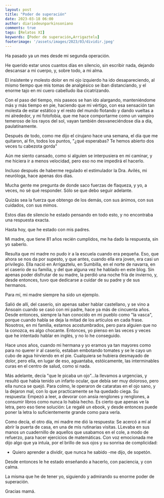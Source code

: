 ```yaml
---
layout: post
title: "Poder de superación"
date: 2023-03-18 06:00
author: diariodeunparkinsoniano
comments: true
tags: [Relatos XI] 
keywords: [Poder de superación,Arrigaztelu]
footerimage: '/assets/images/2023/03/dividir.jpeg'
---
```

Ha pasado ya un mes desde mi segunda operación.

He querido estar unos cuantos días en silencio, sin escribir nada, dejando descansar a mi cuerpo, y, sobre todo, a mi alma.

El insistente y molesto dolor en mi ojo izquierdo ha ido desapareciendo, al mismo tiempo que mis tomas de analgésico se iban distanciando, y el enorme tajo en mi cuero cabelludo iba cicatrizando.

Con el paso del tiempo, mis paseos se han ido alargando, manteniéndome más y más tiempo en pie, haciendo que mi vértigo, con esa sensación tan molesta de estar estático y el resto del mundo flotando y dando vueltas a mi alrededor, y mi fotofobia, que me hace comportarme como un vampiro temeroso de los rayos del sol, vayan también desvaneciéndose día a día, paulatínamente.

Después de todo, como me dijo el cirujano hace una semana, el día que me quitaron, al fin, todos los puntos, "¿qué esperabas? Te hemos abierto dos veces tu cabezota gorda"

Aún me siento cansado, como si alguien se interpusiera en mi caminar, y me hiciera ir a menos velocidad, pero eso no me impedirá el hacerlo. 

Incluso después de haberme regulado el estimulador la Dra. Avilés, mi neuróloga, hace apenas dos días.

Mucha gente me pregunta de donde saco fuerzas de flaqueza, y yo, a veces, no sé qué responder.
Sólo se que debo seguir adelante.

Quizás sea la fuerza que obtengo de los demás, con sus ánimos, con sus cuidados, con sus mimos.

Estos días de silencio he estado pensando en todo esto, y no encontraba una respuesta exacta.

Hasta hoy, que he estado con mis padres.

Mi madre, que tiene 81 años recién cumplidos, me ha dado la respuesta, sin yo saberlo.

Resulta que mi madre no pudo ir a la escuela cuando era pequeña. Eso, que ahora se nos da por supesto, y que antes, cuando ella era joven, era casi un privilegio.
Ella nació en Arrigaztelu, en Sumbilla, en el norte de navarra, en el caserío de su familia, y del que alguna vez he hablado en este blog.
Sin apenas poder disfrutar de su madre, la perdió una noche fría de invierno, y, desde entonces, tuvo que dedicarse a cuidar de su padre y de sus hermanos.

Para mí, mi madre siempre ha sido un ejemplo.

Salió de allí, del caserío, sin apenas saber hablar castellano, y se vino a Ansoain cuando se casó con mi padre, hace ya más de cincuenta años.
Desde entonces, siempre la han conocido en mi pueblo como "la vasca", porque cuando habla se deja la mitad de los artículos en cada frase.
Nosotros, en mi familia, estamos acostumbrados, pero para alguien que no la conozca, es algo chocante.
Entonces, yo pienso en las veces y veces que he intentado hablar en inglés, y no lo he conseguido.

Hace unos años, cuando mi hermana y yo eramos ya tan mayores como para no querer ir al caserío, estaban embotando tomates y se le cayo un cubo de agua hirviendo en el pie. Cualquiera se hubiera desmayado de dolor, pero ella, en lugar de eso, aguantaba, estóicamente, las interminables curas en el centro de salud, como si nada.

Más adelante, decía "que le picaba un ojo"...la llevamos a urgencias, y resultó que había tenido un infarto ocular, que debía ser muy doloroso, pero ella nunca se quejó. Para colmo, le operaron de cataratas en el ojo sano, y la dejaron mal, con lo que practicamente se ha quedado ciega. Su respuesta: Empezó a leer, a devorar con ansia renglones y renglones, a consumir libros como nunca lo había hecho. Es cierto que apenas ve la letra, pero eso tiene solución: Le regalé un ebook, y desde entonces puede poner la letra lo suficientemente grande como para verla.

Como decía, el otro día, mi madre me dió la respuesta: Se acercó a mí al abrir la puerta de casa, en una de mis rutinarias visitas. LLevaba en sus manos un cuadernillo de aquellos que usabamos en el cole, a modo de refuerzo, para hacer ejercicios de matemáticas.
Con voz emocionada me dijo algo que ya intuía, por el brillo de sus ojos y su sonrisa de complicidad:

- Quiero aprender a dividir, que nunca he sabido -me dijo, de sopetón.

Desde entonces le he estado enseñando a hacerlo, con paciencia, y con calma.

La misma que he de tener yo, siguiendo y admirando su enorme poder de superación.

Gracias mamá.




